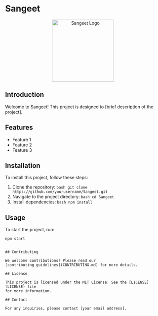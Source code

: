 # Sangeet

<p align="center">
    <picture>
        <source media="(prefers-color-scheme: dark)" srcset="public\images\logo-title-side-dark.png">
        <source media="(prefers-color-scheme: light)" srcset="public\images\logo-title-side.png">
        <img src="public\images\logo-title-side.png" alt="Sangeet Logo" width="200" height="200">
    </picture>
</p>

## Introduction

Welcome to Sangeet! This project is designed to [brief description of the
project].

## Features

- Feature 1
- Feature 2
- Feature 3

## Installation

To install this project, follow these steps:

1. Clone the repository:
   `bash git clone https://github.com/yourusername/Sangeet.git `
2. Navigate to the project directory: `bash cd Sangeet `
3. Install dependencies: `bash npm install `

## Usage

To start the project, run:

```bash
npm start
```

```

## Contributing

We welcome contributions! Please read our
[contributing guidelines](CONTRIBUTING.md) for more details.

## License

This project is licensed under the MIT License. See the [LICENSE](LICENSE) file
for more information.

## Contact

For any inquiries, please contact [your email address].

```
